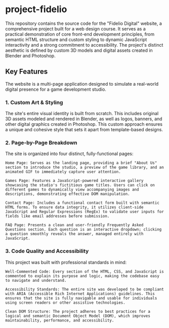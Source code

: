 # project-fidelio

This repository contains the source code for the "Fidelio Digital" website, a comprehensive project built for a web design course. It serves as a practical demonstration of core front-end development principles, from semantic HTML structure and custom styling to dynamic JavaScript interactivity and a strong commitment to accessibility. The project's distinct aesthetic is defined by custom 3D models and digital assets created in Blender and Photoshop.

## Key Features

The website is a multi-page application designed to simulate a real-world digital presence for a game development studio.

### 1. Custom Art & Styling 

The site's entire visual identity is built from scratch. This includes original 3D assets modeled and rendered in Blender, as well as logos, banners, and other digital graphics created in Photoshop. This custom approach ensures a unique and cohesive style that sets it apart from template-based designs.

### 2. Page-by-Page Breakdown

The site is organized into four distinct, fully-functional pages:

    Home Page: Serves as the landing page, providing a brief "About Us" section to introduce the studio, a preview of the game library, and an animated GIF to immediately capture user attention.

    Games Page: Features a JavaScript-powered interactive gallery showcasing the studio's fictitious game titles. Users can click on different games to dynamically view accompanying images and descriptions, demonstrating effective DOM manipulation.

    Contact Page: Includes a functional contact form built with semantic HTML forms. To ensure data integrity, it utilizes client-side JavaScript and Regular Expressions (RegEx) to validate user inputs for fields like email addresses before submission.

    FAQ Page: Presents a clean and user-friendly Frequently Asked Questions section. Each question is an interactive dropdown; clicking a question smoothly reveals the answer, managed entirely with JavaScript.

### 3. Code Quality and Accessibility

This project was built with professional standards in mind:

    Well-Commented Code: Every section of the HTML, CSS, and JavaScript is commented to explain its purpose and logic, making the codebase easy to navigate and understand.

    Accessibility Standards: The entire site was developed to be compliant with ARIA (Accessible Rich Internet Applications) guidelines. This ensures that the site is fully navigable and usable for individuals using screen readers or other assistive technologies.

    Clean DOM Structure: The project adheres to best practices for a logical and semantic Document Object Model (DOM), which improves maintainability, performance, and accessibility.

